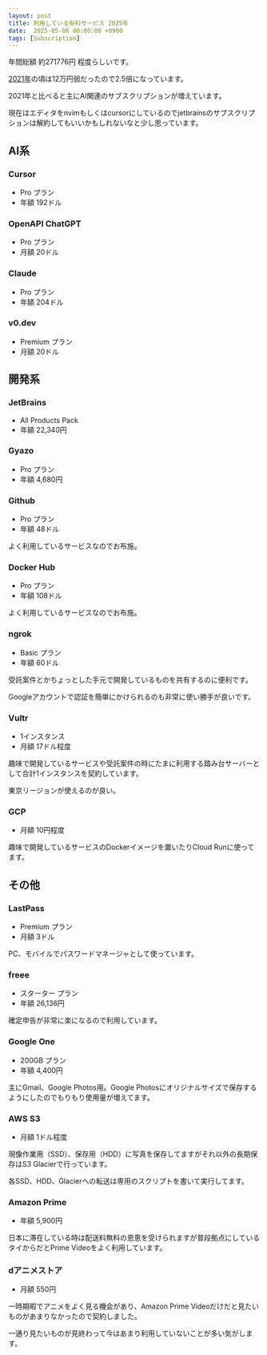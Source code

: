 ```yaml
---
layout: post
title: 利用している有料サービス 2025年
date:  2025-05-06 00:00:00 +0900
tags: [Subscription]
---
```


年間総額 約271776円 程度らしいです。

[2021年](/2021/09/19/subscriptions-2021.html)の頃は12万円弱だったので2.5倍になっています。

2021年と比べると主にAI関連のサブスクリプションが増えています。

現在はエディタをnvimもしくはcursorにしているのでjetbrainsのサブスクリプションは解約してもいいかもしれないなと少し思っています。

## AI系

### Cursor

- Pro プラン
- 年額 192ドル

### OpenAPI ChatGPT

- Pro プラン
- 月額 20ドル

### Claude

- Pro プラン
- 年額 204ドル

### v0.dev

- Premium プラン
- 月額 20ドル

## 開発系

### JetBrains

- All Products Pack
- 年額 22,340円

### Gyazo

- Pro プラン
- 年額 4,680円

### Github

- Pro プラン
- 年額 48ドル

よく利用しているサービスなのでお布施。

### Docker Hub

- Pro プラン
- 年額 108ドル

よく利用しているサービスなのでお布施。

### ngrok

- Basic プラン
- 年額 60ドル

受託案件とかちょっとした手元で開発しているものを共有するのに便利です。

Googleアカウントで認証を簡単にかけられるのも非常に使い勝手が良いです。

### Vultr

- 1インスタンス
- 月額 17ドル程度

趣味で開発しているサービスや受託案件の時にたまに利用する踏み台サーバーとして合計1インスタンスを契約しています。

東京リージョンが使えるのが良い。

### GCP

- 月額 10円程度

趣味で開発しているサービスのDockerイメージを置いたりCloud Runに使ってます。

## その他

### LastPass

- Premium プラン
- 月額 3ドル

PC、モバイルでパスワードマネージャとして使っています。

### freee

- スターター プラン
- 年額 26,136円

確定申告が非常に楽になるので利用しています。

### Google One

- 200GB プラン
- 年額 4,400円

主にGmail、Google Photos用。Google Photosにオリジナルサイズで保存するようにしたのでもりもり使用量が増えてます。

### AWS S3

- 月額 1ドル程度

現像作業用（SSD）、保存用（HDD）に写真を保存してますがそれ以外の長期保存はS3 Glacierで行っています。

各SSD、HDD、Glacierへの転送は専用のスクリプトを書いて実行してます。

### Amazon Prime

- 年額 5,900円

日本に滞在している時は配送料無料の恩恵を受けられますが普段拠点にしているタイからだとPrime Videoをよく利用しています。

### dアニメストア

- 月額 550円

一時期暇でアニメをよく見る機会があり、Amazon Prime Videoだけだと見たいものがあまりなかったので契約しました。

一通り見たいものが見終わって今はあまり利用していないことが多い気がします。
